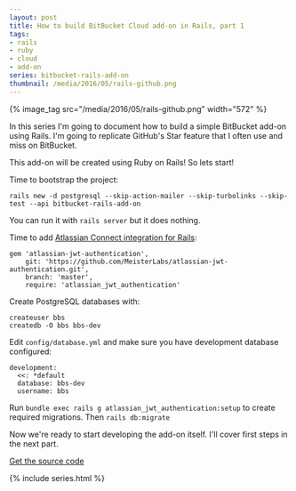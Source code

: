 ```yaml
---
layout: post
title: How to build BitBucket Cloud add-on in Rails, part 1
tags:
- rails
- ruby
- cloud
- add-on
series: bitbucket-rails-add-on
thumbnail: /media/2016/05/rails-github.png
---
```

{% image_tag src="/media/2016/05/rails-github.png" width="572" %}

In this series I'm going to document how to build a simple BitBucket add-on using Rails. I'm going to replicate GitHub's Star feature that I often use and miss on BitBucket.

This add-on will be created using Ruby on Rails! So lets start!

Time to bootstrap the project:

```
rails new -d postgresql --skip-action-mailer --skip-turbolinks --skip-test --api bitbucket-rails-add-on
```

You can run it with `rails server` but it does nothing.

Time to add [Atlassian Connect integration for Rails](https://github.com/MeisterLabs/atlassian-jwt-authentication):

```
gem 'atlassian-jwt-authentication', 
	git: 'https://github.com/MeisterLabs/atlassian-jwt-authentication.git', 
	branch: 'master',
	require: 'atlassian_jwt_authentication'
```

Create PostgreSQL databases with:

```
createuser bbs
createdb -O bbs bbs-dev
```

Edit `config/database.yml` and make sure you have development database configured:

```
development:
  <<: *default
  database: bbs-dev
  username: bbs
```

Run `bundle exec rails g atlassian_jwt_authentication:setup` to create required migrations. Then `rails db:migrate`

Now we're ready to start developing the add-on itself. I'll cover first steps in the next part.	

[Get the source code](https://github.com/pawelniewie/bitbucket-rails-add-on/tree/master/part-1)

{% include series.html %}